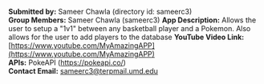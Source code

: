 **Submitted by:** Sameer Chawla (directory id: sameerc3)  
**Group Members:** Sameer Chawla (sameerc3)
**App Description:** Allows the user to setup a "1v1" between any basketball player and a Pokemon. Also allows for the user to add players to the database
**YouTube Video Link:** [https://www.youtube.com/MyAmazingAPP](https://www.youtube.com/MyAmazingAPP)  
**APIs:** PokeAPI (https://pokeapi.co/)  
**Contact Email:** sameerc3@terpmail.umd.edu
